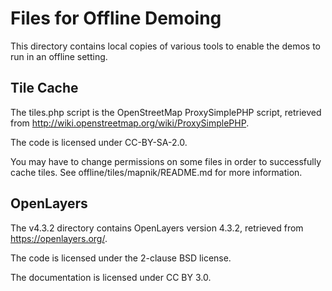 # Files for Offline Demoing

This directory contains local copies of various tools to enable the
demos to run in an offline setting.

## Tile Cache

The tiles.php script is the OpenStreetMap ProxySimplePHP script,
retrieved from http://wiki.openstreetmap.org/wiki/ProxySimplePHP.

The code is licensed under CC-BY-SA-2.0.

You may have to change permissions on some files in order to
successfully cache tiles. See offline/tiles/mapnik/README.md for more
information.

## OpenLayers

The v4.3.2 directory contains OpenLayers version 4.3.2, retrieved from
https://openlayers.org/.

The code is licensed under the 2-clause BSD license.

The documentation is licensed under CC BY 3.0.

